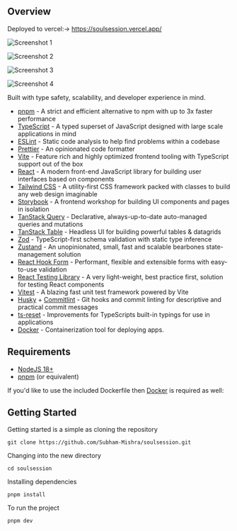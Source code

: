 ## Overview

Deployed to vercel:-> https://soulsession.vercel.app/

![Screenshot 1](/src/assets/screenshots/Screenshot%202023-09-22%20at%2011.43.39 PM.png)

![Screenshot 2](/src/assets/screenshots/Screenshot%202023-09-22%20at%2011.43.57 PM.png)

![Screenshot 3](/src/assets/screenshots/Screenshot%202023-09-22%20at%2011.45.14 PM.png)

![Screenshot 4](/src/assets/screenshots/Screenshot%202023-09-22%20at%2011.45.52 PM.png)

Built with type safety, scalability, and developer experience in mind.

- [pnpm](https://pnpm.io) - A strict and efficient alternative to npm with up to 3x faster performance
- [TypeScript](https://www.typescriptlang.org) - A typed superset of JavaScript designed with large scale applications in mind
- [ESLint](https://eslint.org) - Static code analysis to help find problems within a codebase
- [Prettier](https://prettier.io) - An opinionated code formatter
- [Vite](https://vitejs.dev) - Feature rich and highly optimized frontend tooling with TypeScript support out of the box
- [React](https://react.dev) - A modern front-end JavaScript library for building user interfaces based on components
- [Tailwind CSS](https://tailwindcss.com) - A utility-first CSS framework packed with classes to build any web design imaginable
- [Storybook](https://storybook.js.org) - A frontend workshop for building UI components and pages in isolation
- [TanStack Query](https://tanstack.com/query/latest) - Declarative, always-up-to-date auto-managed queries and mutations
- [TanStack Table](https://tanstack.com/table/v8) - Headless UI for building powerful tables & datagrids
- [Zod](https://zod.dev/) - TypeScript-first schema validation with static type inference
- [Zustand](https://zustand-demo.pmnd.rs) - An unopinionated, small, fast and scalable bearbones state-management solution
- [React Hook Form](https://react-hook-form.com) - Performant, flexible and extensible forms with easy-to-use validation
- [React Testing Library](https://testing-library.com) - A very light-weight, best practice first, solution for testing React components
- [Vitest](https://vitest.dev) - A blazing fast unit test framework powered by Vite
- [Husky](https://github.com/typicode/husky#readme) + [Commitlint](https://github.com/conventional-changelog/commitlint#readme) - Git hooks and commit linting for descriptive and practical commit messages
- [ts-reset](https://github.com/total-typescript/ts-reset#readme) - Improvements for TypeScripts built-in typings for use in applications
- [Docker](https://www.docker.com) - Containerization tool for deploying apps.

## Requirements

- [NodeJS 18+](https://nodejs.org/en)
- [pnpm](https://pnpm.io) (or equivalent)

If you'd like to use the included Dockerfile then [Docker](https://www.docker.com) is required as well:

## Getting Started

Getting started is a simple as cloning the repository

```
git clone https://github.com/Subham-Mishra/soulsession.git
```

Changing into the new directory

```
cd soulsession
```

Installing dependencies

```
pnpm install
```

To run the project

```
pnpm dev
```
